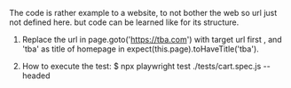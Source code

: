 
The code is rather example to a website, to not bother the web so url just not defined here.
but code can be learned like for its structure.

1. Replace the url in page.goto('https://tba.com') with target url first , and 'tba' as title of homepage in expect(this.page).toHaveTitle('tba').

2. How to execute the test: 
$ npx playwright test ./tests/cart.spec.js --headed 
